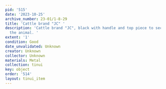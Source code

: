 ```yaml
---
pid: '515'
date: '2023-10-25'
archive_number: 23-01/1-8-29
title: 'Cattle brand "JC" '
description: 'Cattle brand "JC", black with handle and top piece to secure it against
  the animal. '
extent: '1'
condition: Good
date_unvalidated: Unknown
creator: Unknown
collector: Unknown
materials: Metal
collection: tinui
key: object
order: '514'
layout: tinui_item
---
```


